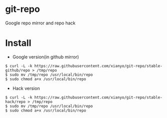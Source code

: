 git-repo
========

Google repo mirror and repo hack


Install
========

* Google version(in github mirror)

```shell
$ curl -L -k https://raw.githubusercontent.com/xianyo/git-repo/stable-github/repo > /tmp/repo
$ sudo mv /tmp/repo /usr/local/bin/repo
$ sudo chmod a+x /usr/local/bin/repo
```

* Hack version

```shell  
$ curl -L -k https://raw.githubusercontent.com/xianyo/git-repo/stable-hack/repo > /tmp/repo
$ sudo mv /tmp/repo /usr/local/bin/repo
$ sudo chmod a+x /usr/local/bin/repo
```

